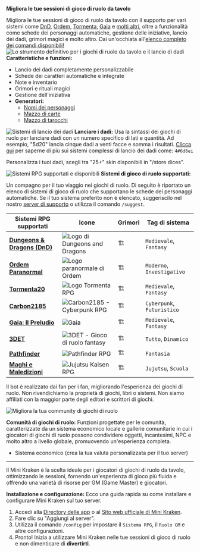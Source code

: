 **Migliora le tue sessioni di gioco di ruolo da tavolo**

Migliora le tue sessioni di gioco di ruolo da tavolo con il supporto per vari sistemi come [DnD](https://rpg.arkanus.app/systems/dnd), [Ordem](https://rpg.arkanus.app/systems/ordem), [ Tormenta](https://rpg.arkanus.app/systems/tormenta), [Gaia](https://rpg.arkanus.app/systems/gaia) e [molti altri](https://rpg.arkanus.app/), oltre a funzionalità come schede dei personaggi automatiche, gestione delle iniziative, lancio dei dadi, grimori magici e molto altro. Dai un'occhiata all'[elenco completo dei comandi disponibili!](https://rpg.arkanus.app/commands)
![Lo strumento definitivo per i giochi di ruolo da tavolo e il lancio di dadi](https://rpg.arkanus.app/static/img/util/bot/it/index.webp)
**Caratteristiche e funzioni:**

- Lancio dei dadi completamente personalizzabile
- Schede dei caratteri automatiche e integrate
- Note e inventario
- Grimori e rituali magici
- Gestione dell'iniziativa
- **Generatori:**
   - [Nomi dei personaggi](https://rpg.arkanus.app/it/tools/names)
   - [Mazzo di carte](https://rpg.arkanus.app/it/tools/poker)
   - [Mazzo di tarocchi](https://rpg.arkanus.app/it/tools/tarot)
  
  
![Sistemi di lancio dei dadi](https://rpg.arkanus.app/static/img/util/bot/it/dice.webp)
**Lanciare i dadi:**
Usa la sintassi dei giochi di ruolo per lanciare dadi con un numero specifico di lati e quantità. Ad esempio, "5d20" lancia cinque dadi a venti facce e somma i risultati.
[Clicca qui](https://rpg.arkanus.app/it/dices) per saperne di più sui sistemi complessi di lancio dei dadi come: `4#6d6ei`

Personalizza i tuoi dadi, scegli tra "25+" skin disponibili in "/store dices".

![Sistemi RPG supportati e disponibili](https://rpg.arkanus.app/static/img/util/bot/it/system.webp)
**Sistemi di gioco di ruolo supportati:**

Un compagno per il tuo viaggio nei giochi di ruolo. Di seguito è riportato un elenco di sistemi di gioco di ruolo che supportano le schede dei personaggi automatiche. Se il tuo sistema preferito non è elencato, suggeriscilo nel nostro [server di supporto](https://discord.com/invite/Nm3CypkQaq) o utilizza il comando `/suggest`.

| Sistemi RPG supportati | Icone | Grimori | Tag di sistema |
| ---------------------- | -------------------------------------------------- | -------- | ------------------- |
| **[Dungeons & Dragons (DnD)](https://rpg.arkanus.app/it/systems/dnd)** | ![Logo di Dungeons and Dragons](https://rpg.arkanus.app/static/img/util/bot/icons/DnD.webp) | 🏗️ | `Medievale`, `Fantasy` |
| **[Ordem Paranormal](https://rpg.arkanus.app/it/systems/ordem)** | ![Logo paranormale di Ordem](https://rpg.arkanus.app/static/img/util/bot/icons/Ordem.webp) | 🏗️ | `Moderno`, `Investigativo` |
| **[Tormenta20](https://rpg.arkanus.app/it/systems/tormenta)** | ![Logo Tormenta RPG](https://rpg.arkanus.app/static/img/util/bot/icons/T20.webp) | 🏗️ | `Medievale`, `Fantasy` |
| **[Carbon2185](https://rpg.arkanus.app/it/systems/carbon)** | ![Carbon2185 - Cyberpunk RPG](https://rpg.arkanus.app/static/img/util/bot/icons/Carbon.webp) | 🏗️ | `Cyberpunk`, `Futuristico` |
| **[Gaia: Il Preludio](https://rpg.arkanus.app/it/systems/gaia)** | ![Gaia](https://rpg.arkanus.app/static/img/util/bot/icons/Gaia.webp) | 🏗️ | `Medievale`, `Fantasy` |
| **[3DET](https://rpg.arkanus.app/it/systems/3det)** | ![3DET - Gioco di ruolo fantasy](https://rpg.arkanus.app/static/img/util/bot/icons/3DET.webp) | 🏗️ | `Tutto`, `Dinamico` |
| **[Pathfinder](https://rpg.arkanus.app/it/systems/pathfinder)** | ![Pathfinder RPG](https://rpg.arkanus.app/static/img/util/bot/icons/Pathfinder.webp) | 🏗️ | `Fantasia` |
| **[Maghi e Maledizioni](https://rpg.arkanus.app/it/systems/feiticeiros)** | ![Jujutsu Kaisen RPG](https://rpg.arkanus.app/static/img/util/bot/icons/FeM.webp) | 🏗️ | `Jujutsu`, `Scuola` |

Il bot è realizzato dai fan per i fan, migliorando l'esperienza dei giochi di ruolo. Non rivendichiamo la proprietà di giochi, libri o sistemi. Non siamo affiliati con la maggior parte degli editori e scrittori di giochi.

![Migliora la tua community di giochi di ruolo](https://rpg.arkanus.app/static/img/util/bot/it/comunity.webp)

**Comunità di giochi di ruolo:**
Funzioni progettate per le comunità, caratterizzate da un sistema economico locale e gallerie comunitarie in cui i giocatori di giochi di ruolo possono condividere oggetti, incantesimi, NPC e molto altro a livello globale, promuovendo un'esperienza completa.

- Sistema economico (crea la tua valuta personalizzata per il tuo server)

---

Il Mini Kraken è la scelta ideale per i giocatori di giochi di ruolo da tavolo, ottimizzando le sessioni, fornendo un'esperienza di gioco più fluida e offrendo una varietà di risorse per GM (Game Master) e giocatori.

**Installazione e configurazione:**
Ecco una guida rapida su come installare e configurare Mini Kraken sul tuo server.

1. Accedi alla [Directory delle app](https://discord.com/application-directory/899421595125288961) o al [Sito web ufficiale di Mini Kraken](https://rpg.arkanus.app).
2. Fare clic su "Aggiungi al server".
3. Utilizza il comando `/config` per impostare il `Sistema RPG`, il `Ruolo GM` e altre configurazioni.
4. Pronto! Inizia a utilizzare Mini Kraken nelle tue sessioni di gioco di ruolo e non dimenticare di **divertirti**.